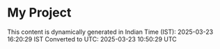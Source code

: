 # My Project

This content is dynamically generated in Indian Time (IST): 2025-03-23 16:20:29 IST
Converted to UTC: 2025-03-23 10:50:29 UTC

